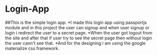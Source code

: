 # Login-App
##This is the simple login app.
*I made this login app using passportjs module and in this project the user can signup and when user signup or login i redirect the user to a secret page.
*When the user got logout from the site and after that if user try to see the secret page then without login the user cann't see that.
*And for the designing i am using the google materialize css framework.

